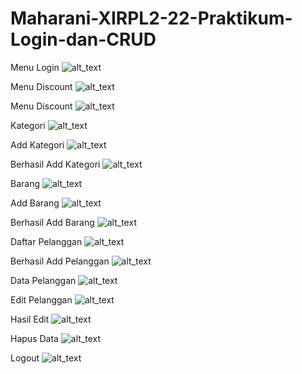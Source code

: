 # Maharani-XIRPL2-22-Praktikum-Login-dan-CRUD

Menu Login
![alt_text](https://github.com/maharani26/Maharani-XIRPL2-22-Praktikum-Login-dan-CRUD/blob/master/login.JPG)

Menu Discount
![alt_text](https://github.com/maharani26/Maharani-XIRPL2-22-Praktikum-Login-dan-CRUD/blob/master/disk.JPG)

Menu Discount
![alt_text](https://github.com/maharani26/Maharani-XIRPL2-22-Praktikum-Login-dan-CRUD/blob/master/disk1.JPG)

Kategori
![alt_text](https://github.com/maharani26/Maharani-XIRPL2-22-Praktikum-Login-dan-CRUD/blob/master/kategori.JPG)

Add Kategori
![alt_text](https://github.com/maharani26/Maharani-XIRPL2-22-Praktikum-Login-dan-CRUD/blob/master/addkt.JPG)

Berhasil Add Kategori
![alt_text](https://github.com/maharani26/Maharani-XIRPL2-22-Praktikum-Login-dan-CRUD/blob/master/sukseskat.JPG)

Barang
![alt_text](https://github.com/maharani26/Maharani-XIRPL2-22-Praktikum-Login-dan-CRUD/blob/master/barang.JPG)

Add Barang
![alt_text](https://github.com/maharani26/Maharani-XIRPL2-22-Praktikum-Login-dan-CRUD/blob/master/addbar.JPG)

Berhasil Add Barang
![alt_text](https://github.com/maharani26/Maharani-XIRPL2-22-Praktikum-Login-dan-CRUD/blob/master/suksesbar.JPG)

Daftar Pelanggan
![alt_text](https://github.com/maharani26/Maharani-XIRPL2-22-Praktikum-Login-dan-CRUD/blob/master/daftarpel.JPG)

Berhasil Add Pelanggan
![alt_text](https://github.com/maharani26/Maharani-XIRPL2-22-Praktikum-Login-dan-CRUD/blob/master/savedat.JPG)

Data Pelanggan
![alt_text](https://github.com/maharani26/Maharani-XIRPL2-22-Praktikum-Login-dan-CRUD/blob/master/datapel.JPG)

Edit Pelanggan
![alt_text](https://github.com/maharani26/Maharani-XIRPL2-22-Praktikum-Login-dan-CRUD/blob/master/editpel.JPG)


Hasil Edit
![alt_text](https://github.com/maharani26/Maharani-XIRPL2-22-Praktikum-Login-dan-CRUD/blob/master/edit.JPG)

Hapus Data
![alt_text](https://github.com/maharani26/Maharani-XIRPL2-22-Praktikum-Login-dan-CRUD/blob/master/hapus.JPG)

Logout
![alt_text](https://github.com/maharani26/Maharani-XIRPL2-22-Praktikum-Login-dan-CRUD/blob/master/logout.JPG)

